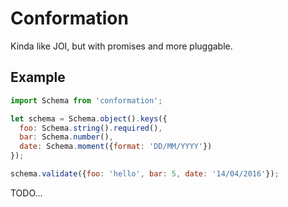 
# Conformation

Kinda like JOI, but with promises and more pluggable.

## Example

```js
import Schema from 'conformation';

let schema = Schema.object().keys({
  foo: Schema.string().required(),
  bar: Schema.number(),
  date: Schema.moment({format: 'DD/MM/YYYY'})
});

schema.validate({foo: 'hello', bar: 5, date: '14/04/2016'});
```

TODO...
